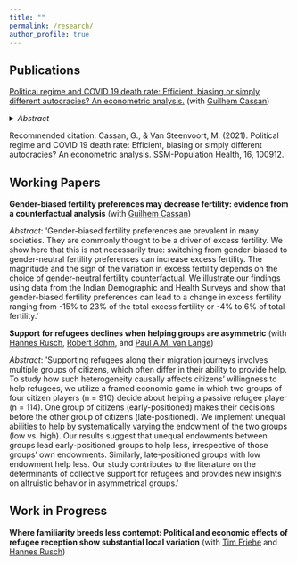 ```yaml
---
title: ""
permalink: /research/
author_profile: true
---
```


## Publications

[Political regime and COVID 19 death rate: Efficient, biasing or simply different autocracies? An econometric analysis.](https://doi.org/10.1016/j.ssmph.2021.100912) (with [Guilhem Cassan](https://perso.unamur.be/~gcassan/))

<details>
<summary><em>Abstract</em></summary> 
'The difference in COVID 19 death rates across political regimes has caught a lot of attention. The “efficient autocracy” view suggests that autocracies may be more efficient at putting in place policies that contain COVID 19 spread. On the other hand, the “biasing autocracy” view underlines that autocracies may be under reporting their COVID 19 data. We use fixed effect panel regression methods to discriminate between the two sides of the debate. Our results present a more nuanced picture: once pre-determined characteristics of countries are accounted for, COVID 19 death rates equalize across political regimes during the first months of the pandemic, but remain largely different a year into the pandemic. This emphasizes that early differences across political regimes were mainly due to omitted variable bias, whereas later differences are likely due to data manipulation by autocracies. A year into the pandemic, we estimate that this data manipulation may have hidden approximately 400,000 deaths worldwide.' 
</details>

Recommended citation: Cassan, G., & Van Steenvoort, M. (2021). Political regime and COVID 19 death rate: Efficient, biasing or simply different autocracies? An econometric analysis. SSM-Population Health, 16, 100912.

## Working Papers

**Gender-biased fertility preferences may decrease fertility: evidence from a counterfactual analysis** (with [Guilhem Cassan](https://perso.unamur.be/~gcassan/))

*Abstract*: 'Gender-biased fertility preferences are prevalent in many societies. They are commonly thought to be a driver of excess fertility. We show here that this is not necessarily true: switching from gender-biased to gender-neutral fertility preferences can increase excess fertility.  The magnitude and the sign of the variation in excess fertility depends on the choice of gender-neutral fertility counterfactual. We illustrate our findings using data from the Indian Demographic and Health Surveys and show that gender-biased fertility preferences can lead to a change in excess fertility ranging from -15% to 23% of the total excess fertility or -4% to 6% of total fertility.' 

**Support for refugees declines when helping groups are asymmetric** (with [Hannes Rusch](https://hrusch.de/), [Robert Böhm](https://robertboehm.info/), and [Paul A.M. van Lange](https://www.paulvanlange.com/))

*Abstract*: 'Supporting refugees along their migration journeys involves multiple groups of citizens, which often differ in their ability to provide help. To study how such heterogeneity causally affects citizens’ willingness to help refugees, we utilize a framed economic game in which two groups of four citizen players (n = 910) decide about helping a passive refugee player (n = 114). One group of citizens (early-positioned) makes their decisions before the other group of citizens (late-positioned). We implement unequal abilities to help by systematically varying the endowment of the two groups (low vs. high).
Our results suggest that unequal endowments between groups lead early-positioned groups to help less, irrespective of those groups’ own endowments. Similarly, late-positioned groups with low endowment help less. Our study contributes to the literature on the determinants of collective support for refugees and provides new insights on altruistic behavior in asymmetrical groups.' 

## Work in Progress

**Where familiarity breeds less contempt: Political and economic effects of refugee reception show substantial local variation** (with [Tim Friehe](https://www.uni-marburg.de/en/fb02/research-groups/economics/fiwi/team/prof-dr-tim-friehe) and [Hannes Rusch](https://hrusch.de/))
